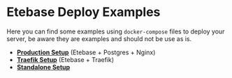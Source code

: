 # Etebase Deploy Examples

Here you can find some examples using `docker-compose` files to deploy your server, be aware they are examples and should not be use as is.

* **[Production Setup](production/)** (Etebase + Postgres + Nginx) 
* **[Traefik Setup](traefik/)** (Etebase + Traefik)
* **[Standalone Setup](Standalone/)**